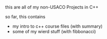 this are all of my non-USACO Projects in C++

so far, this contains
 - my intro to c++ course files (with summary)
 - some of my wierd stuff (with fibbonacci)


